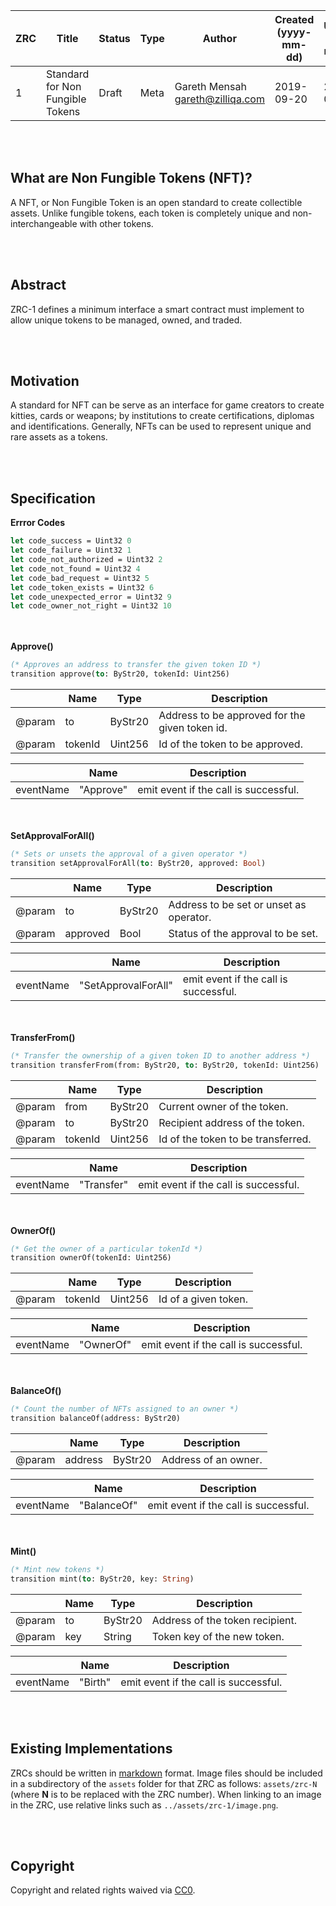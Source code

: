 
|  ZRC | Title | Status| Type | Author | Created (yyyy-mm-dd) | Updated (yyyy-mm-dd)
|--|--|--|--| -- | -- | -- |
| 1  | Standard for Non Fungible Tokens | Draft | Meta  | Gareth Mensah <gareth@zilliqa.com> | 2019-09-20 | 2019-09-20 

<br/><br/>  
## What are Non Fungible Tokens (NFT)?

A NFT, or Non Fungible Token is an open standard to create collectible assets. Unlike fungible tokens, each token is completely unique and non-interchangeable with other tokens.

<br/><br/> 
## Abstract 

ZRC-1 defines a minimum interface a smart contract must implement to allow unique tokens to be managed, owned, and traded.

<br/><br/> 
## Motivation

A standard for NFT can be serve as an interface for game creators to create kitties, cards or weapons; by institutions to create certifications, diplomas and identifications. Generally, NFTs can be used to represent unique and rare assets as a tokens.

<br/><br/> 
## Specification

**Errror Codes**
```ocaml
let code_success = Uint32 0
let code_failure = Uint32 1
let code_not_authorized = Uint32 2
let code_not_found = Uint32 4
let code_bad_request = Uint32 5
let code_token_exists = Uint32 6
let code_unexpected_error = Uint32 9
let code_owner_not_right = Uint32 10
```

<br/><br/> 
**Approve()**

```ocaml
(* Approves an address to transfer the given token ID *)
transition approve(to: ByStr20, tokenId: Uint256)
```

|  | Name | Type| Description
|--|--|--|--|
| @param | to | ByStr20 | Address to be approved for the given token id. |
| @param | tokenId | Uint256 | Id of the token to be approved. |

|  | Name | Description
|--|--|--|
| eventName | "Approve" | emit event if the call is successful. |
  
<br/><br/> 
**SetApprovalForAll()**

```ocaml
(* Sets or unsets the approval of a given operator *)
transition setApprovalForAll(to: ByStr20, approved: Bool)
```

|  | Name | Type| Description
|--|--|--|--|
| @param | to | ByStr20 | Address to be set or unset as operator. |
| @param | approved | Bool | Status of the approval to be set. |

|  | Name | Description
|--|--|--|
| eventName | "SetApprovalForAll" | emit event if the call is successful. |

<br/><br/> 
**TransferFrom()**

```ocaml
(* Transfer the ownership of a given token ID to another address *)
transition transferFrom(from: ByStr20, to: ByStr20, tokenId: Uint256)
```

|  | Name | Type| Description
|--|--|--|--|
| @param | from | ByStr20 | Current owner of the token. |
| @param | to | ByStr20 | Recipient address of the token. |
| @param | tokenId | Uint256 | Id of the token to be transferred. |

|  | Name | Description
|--|--|--|
| eventName | "Transfer" | emit event if the call is successful. |

<br/><br/> 
**OwnerOf()**

```ocaml
(* Get the owner of a particular tokenId *)
transition ownerOf(tokenId: Uint256)
```

|  | Name | Type| Description
|--|--|--|--|
| @param | tokenId | Uint256 | Id of a given token. |

|  | Name | Description
|--|--|--|
| eventName | "OwnerOf" | emit event if the call is successful. |

<br/><br/> 
**BalanceOf()**

```ocaml
(* Count the number of NFTs assigned to an owner *)
transition balanceOf(address: ByStr20)
```

|  | Name | Type| Description
|--|--|--|--|
| @param | address | ByStr20 | Address of an owner. |

|  | Name | Description
|--|--|--|
| eventName | "BalanceOf" | emit event if the call is successful. |

<br/><br/> 
**Mint()**

```ocaml
(* Mint new tokens *)
transition mint(to: ByStr20, key: String)
```

|  | Name | Type| Description
|--|--|--|--|
| @param | to | ByStr20 | Address of the token recipient. |
| @param | key | String | Token key of the new token. |

|  | Name | Description
|--|--|--|
| eventName | "Birth" | emit event if the call is successful. |

<br/><br/> 
## Existing Implementations

ZRCs should be written in [markdown](https://en.wikipedia.org/wiki/Markdown) format.
Image files should be included in a subdirectory of the `assets` folder for that ZRC as follows: `assets/zrc-N` (where **N** is to be replaced with the ZRC number). When linking to an image in the ZRC, use relative links such as `../assets/zrc-1/image.png`.

<br/><br/> 
## Copyright

Copyright and related rights waived via [CC0](https://creativecommons.org/publicdomain/zero/1.0/).
